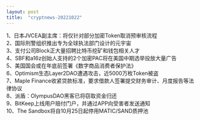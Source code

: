 ```yaml
---
layout: post
title:  "cryptnews-20221022"
---
```

1、日本JVCEA副主席：将仅针对部分加密Token取消预审核流程  
2、国际刑警组织推出专为全球执法部门设计的元宇宙  
3、支付公司Block正大量招聘比特币挖矿和钱包相关人才  
4、SBF和a16z创始人支持的2个加密PAC将在美国中期选举投放大量广告  
5、美国国会或在年底前签署《数字商品消费者保护法》  
6、Optimism生态Layer2DAO遭遇攻击，近5000万枚Token被盗  
7、Maple Finance收紧贷款标准，要求借款人签署提交财务审计、月度报告等法律协议  
8、派盾：OlympusDAO黑客已将窃取资金归还  
9、BitKeep上线用户赔付门户，并通过APP向受害者发送通知  
10、The Sandbox将自10月25日起停用MATIC/SAND质押池  
